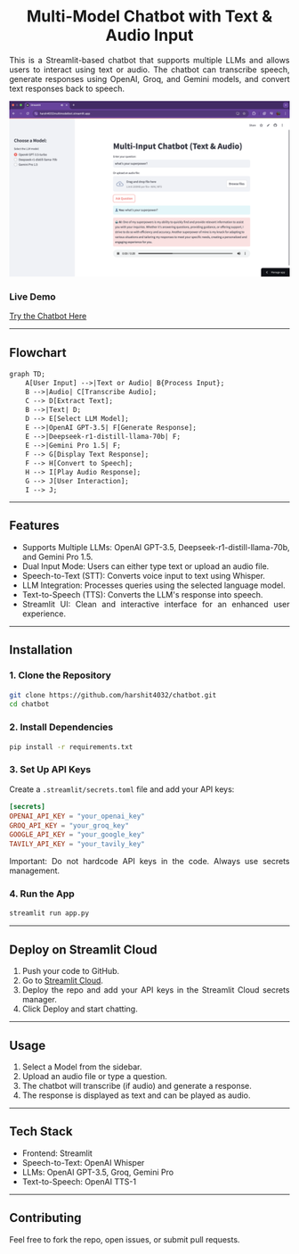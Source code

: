 <div align="center">
<h1> Multi-Model Chatbot with Text & Audio Input</h1>
</div>
<div align= "justify">
This is a Streamlit-based chatbot that supports multiple LLMs and allows users to interact using text or audio. The chatbot can transcribe speech, generate responses using OpenAI, Groq, and Gemini models, and convert text responses back to speech.

![Chatbot UI](https://github.com/harshit4032/chatbot/blob/main/Chatbot_ui.png)


### Live Demo
[Try the Chatbot Here](https://harsh4032multimodelbot.streamlit.app)

---

## Flowchart
```mermaid
graph TD;
    A[User Input] -->|Text or Audio| B{Process Input};
    B -->|Audio| C[Transcribe Audio];
    C --> D[Extract Text];
    B -->|Text| D;
    D --> E[Select LLM Model];
    E -->|OpenAI GPT-3.5| F[Generate Response];
    E -->|Deepseek-r1-distill-llama-70b| F;
    E -->|Gemini Pro 1.5| F;
    F --> G[Display Text Response];
    F --> H[Convert to Speech];
    H --> I[Play Audio Response];
    G --> J[User Interaction];
    I --> J;
```

---

## Features
- Supports Multiple LLMs: OpenAI GPT-3.5, Deepseek-r1-distill-llama-70b, and Gemini Pro 1.5.
- Dual Input Mode: Users can either type text or upload an audio file.
- Speech-to-Text (STT): Converts voice input to text using Whisper.
- LLM Integration: Processes queries using the selected language model.
- Text-to-Speech (TTS): Converts the LLM's response into speech.
- Streamlit UI: Clean and interactive interface for an enhanced user experience.

---

## Installation

### 1. Clone the Repository
```bash
git clone https://github.com/harshit4032/chatbot.git
cd chatbot
```

### 2. Install Dependencies
```bash
pip install -r requirements.txt
```

### 3. Set Up API Keys

Create a `.streamlit/secrets.toml` file and add your API keys:

```toml
[secrets]
OPENAI_API_KEY = "your_openai_key"
GROQ_API_KEY = "your_groq_key"
GOOGLE_API_KEY = "your_google_key"
TAVILY_API_KEY = "your_tavily_key"
```

Important: Do not hardcode API keys in the code. Always use secrets management.

### 4. Run the App
```bash
streamlit run app.py
```

---

## Deploy on Streamlit Cloud

1. Push your code to GitHub.
2. Go to [Streamlit Cloud](https://share.streamlit.io/).
3. Deploy the repo and add your API keys in the Streamlit Cloud secrets manager.
4. Click Deploy and start chatting.

---

## Usage
1. Select a Model from the sidebar.
2. Upload an audio file or type a question.
3. The chatbot will transcribe (if audio) and generate a response.
4. The response is displayed as text and can be played as audio.

---

## Tech Stack
- Frontend: Streamlit
- Speech-to-Text: OpenAI Whisper
- LLMs: OpenAI GPT-3.5, Groq, Gemini Pro
- Text-to-Speech: OpenAI TTS-1

---

## Contributing
Feel free to fork the repo, open issues, or submit pull requests.
</div>

